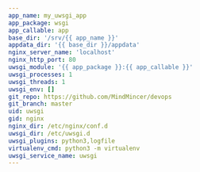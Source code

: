 ```yaml
---
app_name: my_uwsgi_app
app_package: wsgi
app_callable: app
base_dir: '/srv/{{ app_name }}'
appdata_dir: '{{ base_dir }}/appdata'
nginx_server_name: 'localhost'
nginx_http_port: 80
uwsgi_module: '{{ app_package }}:{{ app_callable }}'
uwsgi_processes: 1
uwsgi_threads: 1
uwsgi_env: []
git_repo: https://github.com/MindMincer/devops
git_branch: master
uid: uwsgi
gid: nginx
nginx_dir: /etc/nginx/conf.d
uwsgi_dir: /etc/uwsgi.d
uwsgi_plugins: python3,logfile
virtualenv_cmd: python3 -m virtualenv
uwsgi_service_name: uwsgi
---
```

